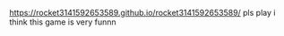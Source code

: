 https://rocket3141592653589.github.io/rocket3141592653589/
pls play
i think this game is very funnn
